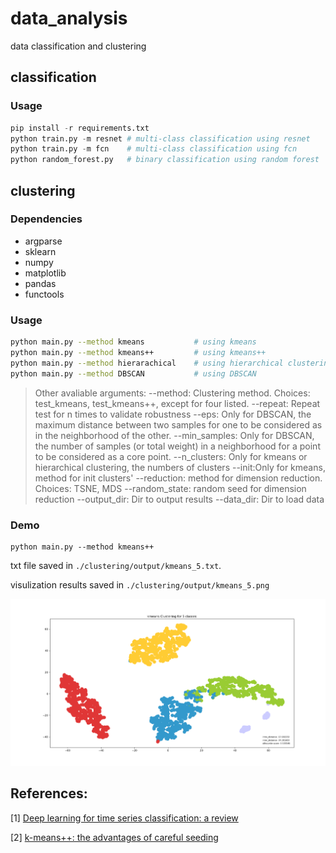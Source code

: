 # data_analysis
data classification and clustering

## classification

### Usage
```python
pip install -r requirements.txt
python train.py -m resnet # multi-class classification using resnet
python train.py -m fcn    # multi-class classification using fcn
python random_forest.py   # binary classification using random forest
```

## clustering

### Dependencies
- argparse
- sklearn
- numpy
- matplotlib
- pandas
- functools

### Usage
```bash
python main.py --method kmeans           # using kmeans
python main.py --method kmeans++         # using kmeans++
python main.py --method hierarachical    # using hierarchical clustering
python main.py --method DBSCAN           # using DBSCAN
```
> Other avaliable arguments:
> --method: Clustering method. Choices: test_kmeans, test_kmeans++, except for four listed.
> --repeat: Repeat test for n times to validate robustness
> --eps: Only for DBSCAN, the maximum distance between two samples for one to be considered as in the neighborhood of the other.
> --min_samples: Only for DBSCAN, the number of samples (or total weight) in a neighborhood for a point to be considered as a core point.
> --n_clusters: Only for kmeans or hierarchical clustering, the numbers of clusters
> --init:Only for kmeans, method for init clusters'
> --reduction: method for dimension reduction. Choices: TSNE, MDS
> --random_state: random seed for dimension reduction
> --output_dir: Dir to output results
> --data_dir: Dir to load data


### Demo
```
python main.py --method kmeans++
```
txt file saved in `./clustering/output/kmeans_5.txt`.

visulization results saved in `./clustering/output/kmeans_5.png`

![](output/kmeans_5.png)


## References: 
[1] [Deep learning for time series classification: a review](https://arxiv.org/pdf/1809.04356.pdf)

[2] [k-means++: the advantages of careful seeding](https://www.researchgate.net/publication/220778887_K-Means_The_Advantages_of_Careful_Seeding)

